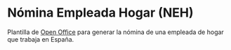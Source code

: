 # Nómina Empleada Hogar (NEH)

Plantilla de [Open Office](https://es.wikipedia.org/wiki/Apache_OpenOffice_Calc) para generar la nómina de una empleada de hogar que trabaja en España.
